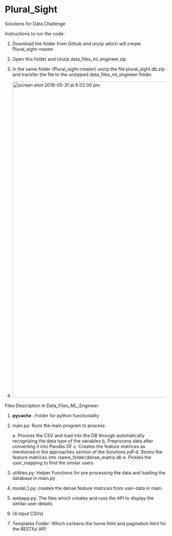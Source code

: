 # Plural_Sight
Solutions for Data Challenge


Instructions to run the code:

1. Download the folder from Github and unzip which will create Plural_sight-master
2. Open this folder and Unzip data_files_ml_engineer.zip
3. In the same folder (Plural_sight-master) unzip the file plural_sight.db.zip and transfer the file to the 
   unzipped data_files_ml_engineer folder.
   
4. <img width="983" alt="screen shot 2018-05-31 at 6 03 00 pm" src="https://user-images.githubusercontent.com/19801399/40810786-e47888d8-64fc-11e8-949b-ffbe7196c40a.png">




Files Description in Data_Files_ML_Engineer:


1. __pycache__ : Folder for python functionality
2. main.py: Runs the main program to process:

	a. Process the CSV and load into the DB through automatically recognizing the data type of the variables
	b. Preprocess data after converting it into Pandas DF
	c. Creates the feature matrices as mentioned in the approaches section of the Solutions pdf
	d. Stores the feature matrices into /same_folder/dense_matrix.db
	e. Pickles the user_mapping to find the similar users
	
3. utilities.py: Helper Functions for pre processing the data and loading the database in main.py
4. model_1.py: creates the dense feature matrices from user-data in main.
5. webapp.py: The files which creates and runs the API to display the similar user details.
6. (4 input CSVs)
7. Templates Folder: Which contains the home.html and pagination.html for the RESTful API


